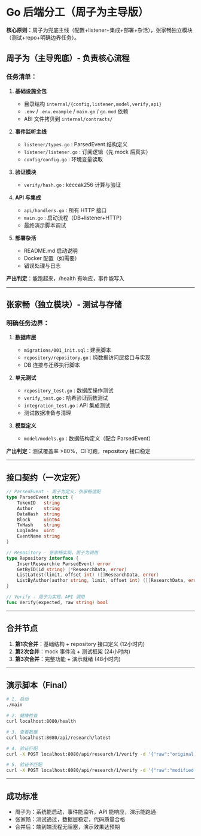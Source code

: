 # Go 后端分工（周子为主导版）

**核心原则**：周子为兜底主线（配置+listener+集成+部署+杂活），张家畅独立模块（测试+repo+明确边界任务）。

## 周子为（主导兜底）- 负责核心流程

### 任务清单：

1. **基础设施全包**

   - 目录结构 `internal/{config,listener,model,verify,api}`
   - `.env` / `.env.example` / `main.go` / `go.mod` 依赖
   - ABI 文件拷贝到 `internal/contracts/`
2. **事件监听主线**

   - `listener/types.go` : ParsedEvent 结构定义
   - `listener/listener.go` : 订阅逻辑（先 mock 后真实）
   - `config/config.go` : 环境变量读取
3. **验证模块**

   - `verify/hash.go` : keccak256 计算与验证
4. **API 与集成**

   - `api/handlers.go` : 所有 HTTP 接口
   - `main.go` : 启动流程（DB+listener+HTTP）
   - 最终演示脚本调试
5. **部署杂活**

   - README.md 启动说明
   - Docker 配置（如需要）
   - 错误处理与日志

**产出判定**：能跑起来，/health 有响应，事件能写入

---

## 张家畅（独立模块）- 测试与存储

### 明确任务边界：

1. **数据库层**

   - `migrations/001_init.sql` : 建表脚本
   - `repository/repository.go` : 纯数据访问层接口与实现
   - DB 连接与迁移执行脚本
2. **单元测试**

   - `repository_test.go` : 数据库操作测试
   - `verify_test.go` : 哈希验证函数测试
   - `integration_test.go` : API 集成测试
   - 测试数据准备与清理
3. **模型定义**

   - `model/models.go` : 数据结构定义（配合 ParsedEvent）

**产出判定**：测试覆盖率 >80%，CI 可跑，repository 接口稳定

---

## 接口契约（一次定死）

```go
// ParsedEvent - 周子为定义，张家畅适配
type ParsedEvent struct {
    TokenID   string
    Author    string  
    DataHash  string
    Block     uint64
    TxHash    string
    LogIndex  uint
    EventName string
}

// Repository - 张家畅实现，周子为调用
type Repository interface {
    InsertResearch(e ParsedEvent) error
    GetByID(id string) (*ResearchData, error)
    ListLatest(limit, offset int) ([]ResearchData, error)
    ListByAuthor(author string, limit, offset int) ([]ResearchData, error)
}

// Verify - 周子为实现，API 调用
func Verify(expected, raw string) bool
```

---

## 合并节点

1. **第1次合并**：基础结构 + repository 接口定义 (12小时内)
2. **第2次合并**：mock 事件流 + 测试框架 (24小时内)
3. **第3次合并**：完整功能 + 演示就绪 (48小时内)

---

## 演示脚本（Final）

```bash
# 1. 启动
./main

# 2. 健康检查
curl localhost:8080/health

# 3. 查看数据 
curl localhost:8080/api/research/latest

# 4. 验证匹配
curl -X POST localhost:8080/api/research/1/verify -d '{"raw":"original data"}'

# 5. 验证不匹配  
curl -X POST localhost:8080/api/research/1/verify -d '{"raw":"modified data"}'
```

---

## 成功标准

- 周子为：系统能启动，事件能监听，API 能响应，演示能跑通
- 张家畅：测试通过，数据层稳定，代码质量合格
- 合并后：端到端流程无阻塞，演示效果达预期
